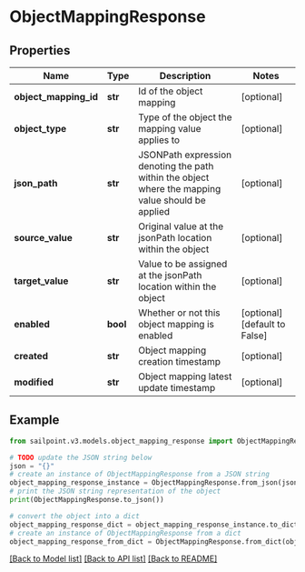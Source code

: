 # ObjectMappingResponse


## Properties

Name | Type | Description | Notes
------------ | ------------- | ------------- | -------------
**object_mapping_id** | **str** | Id of the object mapping | [optional] 
**object_type** | **str** | Type of the object the mapping value applies to | [optional] 
**json_path** | **str** | JSONPath expression denoting the path within the object where the mapping value should be applied | [optional] 
**source_value** | **str** | Original value at the jsonPath location within the object | [optional] 
**target_value** | **str** | Value to be assigned at the jsonPath location within the object | [optional] 
**enabled** | **bool** | Whether or not this object mapping is enabled | [optional] [default to False]
**created** | **str** | Object mapping creation timestamp | [optional] 
**modified** | **str** | Object mapping latest update timestamp | [optional] 

## Example

```python
from sailpoint.v3.models.object_mapping_response import ObjectMappingResponse

# TODO update the JSON string below
json = "{}"
# create an instance of ObjectMappingResponse from a JSON string
object_mapping_response_instance = ObjectMappingResponse.from_json(json)
# print the JSON string representation of the object
print(ObjectMappingResponse.to_json())

# convert the object into a dict
object_mapping_response_dict = object_mapping_response_instance.to_dict()
# create an instance of ObjectMappingResponse from a dict
object_mapping_response_from_dict = ObjectMappingResponse.from_dict(object_mapping_response_dict)
```
[[Back to Model list]](../README.md#documentation-for-models) [[Back to API list]](../README.md#documentation-for-api-endpoints) [[Back to README]](../README.md)


